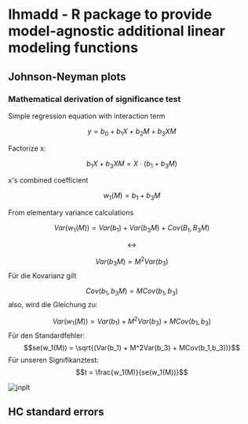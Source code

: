 # lhmadd - R package to provide model-agnostic additional linear modeling functions

## Johnson-Neyman plots

### Mathematical derivation of significance test

Simple regression equation with interaction term

$$y = b_0 + b_1X + b_2M + b_3XM$$

Factorize x:

$$b_1X + b_3XM = X\cdot(b_1+b_3M)$$

x's combined coefficient

$$w_1(M) = b_1 + b_3M$$

From elementary variance calculations

$$Var(w_1(M)) = Var(b_1) + Var(b_3M) + Cov(B_1,B_3M)$$

$$\leftrightarrow$$

$$Var(b_3M) = M^2 Var(b_3)$$
Für die Kovarianz gilt

$$Cov(b_1,b_3M) = MCov(b_1,b_3)$$
also, wird die Gleichung zu:

$$Var(w_1(M)) = Var(b_1) + M^2Var(b_3) + MCov(b_1,b_3)$$
Für den Standardfehler:
$$se(w_1(M)) = \sqrt{(Var(b_1) + M^2Var(b_3) + MCov(b_1,b_3))}$$
Für unseren Signifikanztest:
$$t = \frac{w_1(M)}{se(w_1(M))}$$

![jnplt](https://user-images.githubusercontent.com/87905364/169590263-e1038194-d14a-4ea5-a83b-6f8bdd0e5c79.png)

## HC standard errors



